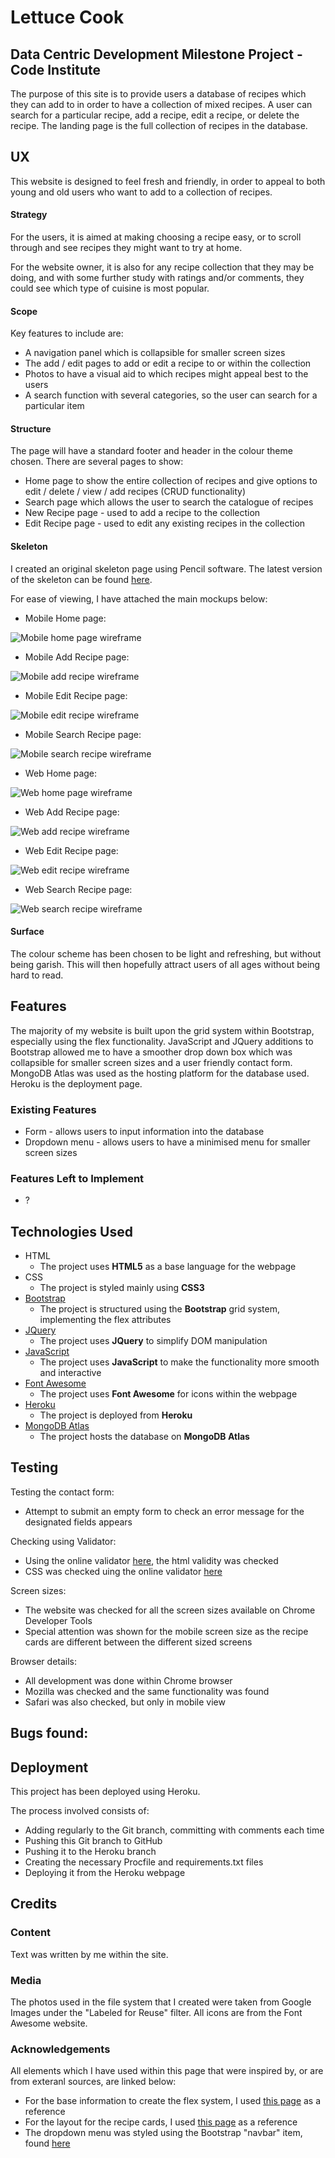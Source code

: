 # Lettuce Cook
## Data Centric Development Milestone Project - Code Institute

The purpose of this site is to provide users a database of recipes which they can add to in order to have a collection of mixed recipes. A user can search for a particular recipe, add a recipe, edit a recipe, or delete the recipe. The landing page is the full collection of recipes in the database.
 
## UX

This website is designed to feel fresh and friendly, in order to appeal to both young and old users who want to add to a collection of recipes. 

#### Strategy
For the users, it is aimed at making choosing a recipe easy, or to scroll through and see recipes they might want to try at home.

For the website owner, it is also for any recipe collection that they may be doing, and with some further study with ratings and/or comments, they could see which type of cuisine is most popular. 

#### Scope
Key features to include are:
- A navigation panel which is collapsible for smaller screen sizes
- The add / edit pages to add or edit a recipe to or within the collection
- Photos to have a visual aid to which recipes might appeal best to the users
- A search function with several categories, so the user can search for a particular item

#### Structure
The page will have a standard footer and header in the colour theme chosen. 
There are several pages to show:
- Home page to show the entire collection of recipes and give options to edit / delete / view / add recipes (CRUD functionality)
- Search page which allows the user to search the catalogue of recipes
- New Recipe page - used to add a recipe to the collection
- Edit Recipe page - used to edit any existing recipes in the collection

#### Skeleton
I created an original skeleton page using Pencil software. The latest version of the skeleton can be found [here](static/mockups/wireframe.pdf). 

For ease of viewing, I have attached the main mockups below:
- Mobile Home page: 
    
![Mobile home page wireframe](static/mockups/mobile_home.png)
- Mobile Add Recipe page: 
    
![Mobile add recipe wireframe](static/mockups/mobile_add.png)
- Mobile Edit Recipe page: 
    
![Mobile edit recipe wireframe](static/mockups/mobile_edit.png)
- Mobile Search Recipe page: 
    
![Mobile search recipe wireframe](static/mockups/mobile_search.png)
- Web Home page: 
    
![Web home page wireframe](static/mockups/recipe_home.png)
- Web Add Recipe page: 

![Web add recipe wireframe](static/mockups/recipe_add.png)
- Web Edit Recipe page: 

![Web edit recipe wireframe](static/mockups/recipe_edit.png)
- Web Search Recipe page: 

![Web search recipe wireframe](static/mockups/recipe_search.png)


#### Surface
The colour scheme has been chosen to be light and refreshing, but without being garish. This will then hopefully attract users of all ages without being hard to read. 

## Features
The majority of my website is built upon the grid system within Bootstrap, especially using the flex functionality. 
JavaScript and JQuery additions to Bootstrap allowed me to have a smoother drop down box which was collapsible for smaller screen sizes and a user friendly contact form. 
MongoDB Atlas was used as the hosting platform for the database used.
Heroku is the deployment page.

### Existing Features
- Form - allows users to input information into the database
- Dropdown menu - allows users to have a minimised menu for smaller screen sizes

### Features Left to Implement
- ?

## Technologies Used
- HTML 
    - The project uses **HTML5** as a base language for the webpage
- CSS 
    - The project is styled mainly using **CSS3** 
- [Bootstrap](https://getbootstrap.com/)
    - The project is structured using the **Bootstrap** grid system, implementing the flex attributes
- [JQuery](https://jquery.com)
    - The project uses **JQuery** to simplify DOM manipulation
- [JavaScript](https://www.javascript.com/)
    - The project uses **JavaScript** to make the functionality more smooth and interactive
- [Font Awesome](https://fontawesome.com/)
    - The project uses **Font Awesome** for icons within the webpage
- [Heroku](https://www.heroku.com/)
    - The project is deployed from **Heroku** 
- [MongoDB Atlas](https://www.mongodb.com/cloud/atlas)
    - The project hosts the database on **MongoDB Atlas** 

## Testing
Testing the contact form:
- Attempt to submit an empty form to check an error message for the designated fields appears

Checking using Validator:
- Using the online validator [here](validator.w3.org), the html validity was checked
- CSS was checked uing the online validator [here](http://www.css-validator.org/)

Screen sizes:
- The website was checked for all the screen sizes available on Chrome Developer Tools
- Special attention was shown for the mobile screen size as the recipe cards are different between the different sized screens

Browser details:
- All development was done within Chrome browser
- Mozilla was checked and the same functionality was found 
- Safari was also checked, but only in mobile view

Bugs found:
- 

## Deployment
This project has been deployed using Heroku. 

The process involved consists of:
- Adding regularly to the Git branch, committing with comments each time
- Pushing this Git branch to GitHub
- Pushing it to the Heroku branch
- Creating the necessary Procfile and requirements.txt files
- Deploying it from the Heroku webpage

## Credits
### Content
Text was written by me within the site.

### Media
The photos used in the file system that I created were taken from Google Images under the "Labeled for Reuse" filter. All icons are from the Font Awesome website.

### Acknowledgements
All elements which I have used within this page that were inspired by, or are from exteranl sources, are linked below:
- For the base information to create the flex system, I used [this page](https://getbootstrap.com/docs/4.0/utilities/flex/) as a reference
- For the layout for the recipe cards, I used [this page](https://getbootstrap.com/docs/4.1/utilities/display/) as a reference
- The dropdown menu was styled using the Bootstrap "navbar" item, found [here](https://getbootstrap.com/docs/4.0/components/navbar/)

